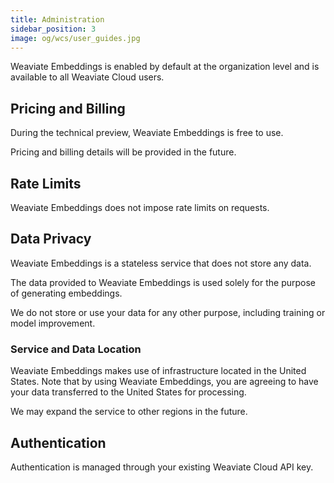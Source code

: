 ```yaml
---
title: Administration
sidebar_position: 3
image: og/wcs/user_guides.jpg
---
```


Weaviate Embeddings is enabled by default at the organization level and is available to all Weaviate Cloud users. 

## Pricing and Billing

During the technical preview, Weaviate Embeddings is free to use.

Pricing and billing details will be provided in the future.

## Rate Limits

Weaviate Embeddings does not impose rate limits on requests.

## Data Privacy

Weaviate Embeddings is a stateless service that does not store any data.

The data provided to Weaviate Embeddings is used solely for the purpose of generating embeddings.

We do not store or use your data for any other purpose, including training or model improvement.

### Service and Data Location

Weaviate Embeddings makes use of infrastructure located in the United States. Note that by using Weaviate Embeddings, you are agreeing to have your data transferred to the United States for processing.

We may expand the service to other regions in the future.

## Authentication

Authentication is managed through your existing Weaviate Cloud API key.
